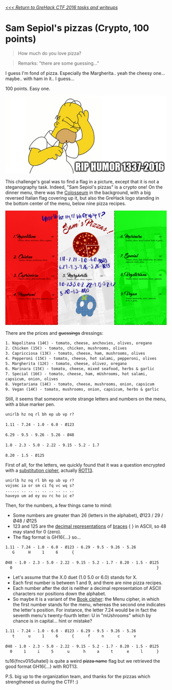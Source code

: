 _[<<< Return to GreHack CTF 2016 tasks and writeups](/CTF-Jeopardy/2016-grehack-ctf)_
# Sam Sepiol's pizzas (Crypto, 100 points)

> How much do you love pizza?

> Remarks: "there are some guessing..."

I guess I'm fond of pizza. Especially the Margherita.. yeah the cheesy one... maybe.. with ham in it.. I guess...

100 points. Easy one.

![PLEASE BE SERIOUS! STOP IT! NOW!](sam-sepiol-joke.png)

This challenge's goal was to find a flag in a picture, except that it is not a steganography task.
Indeed, "Sam Sepiol's pizzas" is a crypto one! On the dinner menu, there was the
[Colosseum](https://en.wikipedia.org/wiki/Colosseum) in the background, with a big reversed Italian
flag covering up it, but also the GreHack logo standing in the bottom center of the menu, below nine pizza recipes.

![FIND THE FLAG!](sam-sepiol-menu.png)

There are the prices and ~~guessings~~ dressings:

```
1. Napolitana (14€) - tomato, cheese, anchovies, olives, oregano
2. Chicken (15€) - tomato, chicken, mushrooms, olives
3. Capricciosa (13€) - tomato, cheese, ham, mushrooms, olives
4. Pepperoni (15€) - tomato, cheese, hot salami, pepperoni, olives
5. Margherita (12€) - tomato, cheese, olivez, oregano
6. Marinara (15€) - tomato, cheese, mixed seafood, herbs & garlic
7. Special (16€) - tomato, cheese, ham, mUshrooms, hot salami, capsicum, onion, olives
8. Vegetariana (14€) - tomato, cheese, mushrooms, onion, capsicum
9. Vegan (14€) - tomato, mushrooms, onion, capsicum, herbs & garlic
```

Still, it seems that someone wrote strange letters and numbers on the menu, with a blue marker pen.

```
unirlb hz nq rl bh ep ub vp r?

1.11 - 7.24 - 1.0 - 6.0 - Ø123

6.29 - 9.5 - 9.26 - 5.26 - Ø48

1.0 - 2.3 - 5.0 - 2.22 - 9.15 - 5.2 - 1.7

8.20 - 1.5 - Ø125
```

First of all, for the letters, we quickly found that it was a question encrypted
with a [substitution cipher](http://practicalcryptography.com/ciphers/simple-substitution-cipher/),
actually [ROT13](https://en.wikipedia.org/wiki/ROT13).

```
unirlb hz nq rl bh ep ub vp r?
vojsmc ia or sm ci fq vc wq s?
...... .. .. .. .. .. .. .. ..
haveyo um ad ey ou rc ho ic e?
```

Then, for the numbers, a few things came to mind:
+ Some numbers are greater than 26 (letters in the alphabet), Ø123 / 29 / Ø48 / Ø125
+ 123 and 125 are the [decimal representations](https://en.wikipedia.org/wiki/ASCII)
of [braces](https://en.wikipedia.org/wiki/Bracket) { } in ASCII, so 48 may stand for 0 (zero).
+ The flag format is GH16{...} so...

```
1.11 - 7.24 - 1.0 - 6.0 - Ø123 - 6.29 - 9.5 - 9.26 - 5.26
   G      H     1     6      {

Ø48 - 1.0 - 2.3 - 5.0 - 2.22 - 9.15 - 5.2 - 1.7 - 8.20 - 1.5 - Ø125
  0                                                               }
```

+ Let's assume that the X.0 duet (1.0 5.0 or 6.0) stands for X.
+ Each first number is between 1 and 9, and there are nine pizza recipes.
+ Each number after the dot is neither a decimal representation of ASCII characters nor positions down the alphabet.
+ So maybe it is a variant of the [Book cipher](https://en.wikipedia.org/wiki/Book_cipher): the Menu cipher,
in which the first number stands for the menu, whereas the second one indicates the letter's position. For instance,
the letter 7.24 would be in fact the seventh menu's twenty-fourth letter: U in "mUshrooms" which by chance is in capital...
hint or mistake?

```
1.11 - 7.24 - 1.0 - 6.0 - Ø123 - 6.29 - 9.5 - 9.26 - 5.26
   t      u     1     6      {      f     n      c      v

Ø48 - 1.0 - 2.3 - 5.0 - 2.22 - 9.15 - 5.2 - 1.7 - 8.20 - 1.5 - Ø125
  0     1     i     5      u      h     a     t      e     l      }
```

tu16{fncv01i5uhatel} is quite a weird ~~pizza name~~ flag but we retrieved the good format GH16{...} with ROT13.

P.S. big up to the organization team, and thanks for the pizzas which strengthened us during the CTF! :)
